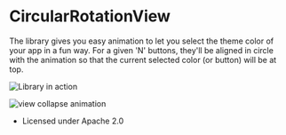 # CircularRotationView
The library gives you easy animation to let you select the theme color of your app in a fun way. For a given 'N' buttons, they'll be aligned in circle with the animation so that the current selected color (or button) will be at top.

![Library in action](https://github.com/mayankbaiswar-CSE/CircularRotationView/blob/master/Circular-Rotation-View.gif)

![view collapse animation](https://github.com/mayankbaiswar-CSE/CircularRotationView/blob/master/view-collapse.gif)

* Licensed under Apache 2.0
